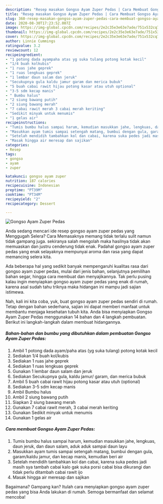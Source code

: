 ```yaml
---
description: "Resep masakan Gongso Ayam Zuper Pedas | Cara Membuat Gongso Ayam Zuper Pedas Yang Sempurna"
title: "Resep masakan Gongso Ayam Zuper Pedas | Cara Membuat Gongso Ayam Zuper Pedas Yang Sempurna"
slug: 360-resep-masakan-gongso-ayam-zuper-pedas-cara-membuat-gongso-ayam-zuper-pedas-yang-sempurna
date: 2020-08-30T17:23:52.007Z
image: https://img-global.cpcdn.com/recipes/2e2c35e3e63e7ade/751x532cq70/gongso-ayam-zuper-pedas-foto-resep-utama.jpg
thumbnail: https://img-global.cpcdn.com/recipes/2e2c35e3e63e7ade/751x532cq70/gongso-ayam-zuper-pedas-foto-resep-utama.jpg
cover: https://img-global.cpcdn.com/recipes/2e2c35e3e63e7ade/751x532cq70/gongso-ayam-zuper-pedas-foto-resep-utama.jpg
author: Linnie Cummings
ratingvalue: 3.2
reviewcount: 12
recipeingredient:
- "1 potong dada ayampaha atas yg suka tulang potong kotak kecil"
- "1/4 buah kolkubis"
- "1 ruas jahe geprek"
- "1 ruas lengkuas geprek"
- "1 lembar daun salam dan jeruk"
- "Secukupnya gula kaldu jamur garam dan merica bubuk"
- "5 buah cabai rawit hijau potong kasar atau utuh optional"
- "3-5 sdm kecap manis"
- " Bumbu halus"
- "2 siung bawang putih"
- "2 siung bawang merah"
- "7 cabai rawit merah 3 cabai merah keriting"
- "Sedikit minyak untuk menumis"
- "1 gelas air"
recipeinstructions:
- "Tumis bumbu halus sampai harum, kemudian masukkan jahe, lengkuas, daun jeruk, dan daun salam, aduk aduk sampai daun layu"
- "Masukkan ayam tumis sampai setengah matang, bumbui dengan gula, garam/kaldu jamur, dan kecap manis, kemudian beri air"
- "Setelah mendidih tambahkan kol dan cabai, karena suka pedes jadi masih sya tambah cabai kalo gak suka porsi cabai bisa dikurangi dan tidak perlu ditambah cabai rawit ijo"
- "Masak hingga air meresap dan sajikan"
categories:
- Resep
tags:
- gongso
- ayam
- zuper

katakunci: gongso ayam zuper 
nutrition: 187 calories
recipecuisine: Indonesian
preptime: "PT39M"
cooktime: "PT34M"
recipeyield: "2"
recipecategory: Dessert

---
```



![Gongso Ayam Zuper Pedas](https://img-global.cpcdn.com/recipes/2e2c35e3e63e7ade/751x532cq70/gongso-ayam-zuper-pedas-foto-resep-utama.jpg)

Anda sedang mencari ide resep gongso ayam zuper pedas yang Menggugah Selera? Cara Memasaknya memang tidak terlalu sulit namun tidak gampang juga. sekiranya salah mengolah maka hasilnya tidak akan memuaskan dan justru cenderung tidak enak. Padahal gongso ayam zuper pedas yang enak selayaknya mempunyai aroma dan rasa yang dapat memancing selera kita.

Ada beberapa hal yang sedikit banyak mempengaruhi kualitas rasa dari gongso ayam zuper pedas, mulai dari jenis bahan, selanjutnya pemilihan bahan segar, hingga cara membuat dan menyajikannya. Tak perlu pusing kalau ingin menyiapkan gongso ayam zuper pedas yang enak di rumah, karena asal sudah tahu triknya maka hidangan ini mampu jadi sajian istimewa.




Nah, kali ini kita coba, yuk, buat gongso ayam zuper pedas sendiri di rumah. Tetap dengan bahan sederhana, sajian ini dapat memberi manfaat untuk membantu menjaga kesehatan tubuh kita. Anda bisa menyiapkan Gongso Ayam Zuper Pedas menggunakan 14 bahan dan 4 langkah pembuatan. Berikut ini langkah-langkah dalam membuat hidangannya.

<!--inarticleads1-->

##### Bahan-bahan dan bumbu yang dibutuhkan dalam pembuatan Gongso Ayam Zuper Pedas:

1. Ambil 1 potong dada ayam/paha atas (yg suka tulang) potong kotak kecil
1. Sediakan 1/4 buah kol/kubis
1. Sediakan 1 ruas jahe geprek
1. Sediakan 1 ruas lengkuas geprek
1. Gunakan 1 lembar daun salam dan jeruk
1. Sediakan Secukupnya gula, kaldu jamur/ garam, dan merica bubuk
1. Ambil 5 buah cabai rawit hijau potong kasar atau utuh (optional)
1. Sediakan 3-5 sdm kecap manis
1. Ambil  Bumbu halus
1. Ambil 2 siung bawang putih
1. Siapkan 2 siung bawang merah
1. Gunakan 7 cabai rawit merah, 3 cabai merah keriting
1. Gunakan Sedikit minyak untuk menumis
1. Gunakan 1 gelas air




<!--inarticleads2-->

##### Cara membuat Gongso Ayam Zuper Pedas:

1. Tumis bumbu halus sampai harum, kemudian masukkan jahe, lengkuas, daun jeruk, dan daun salam, aduk aduk sampai daun layu
1. Masukkan ayam tumis sampai setengah matang, bumbui dengan gula, garam/kaldu jamur, dan kecap manis, kemudian beri air
1. Setelah mendidih tambahkan kol dan cabai, karena suka pedes jadi masih sya tambah cabai kalo gak suka porsi cabai bisa dikurangi dan tidak perlu ditambah cabai rawit ijo
1. Masak hingga air meresap dan sajikan




Bagaimana? Gampang kan? Itulah cara menyiapkan gongso ayam zuper pedas yang bisa Anda lakukan di rumah. Semoga bermanfaat dan selamat mencoba!
